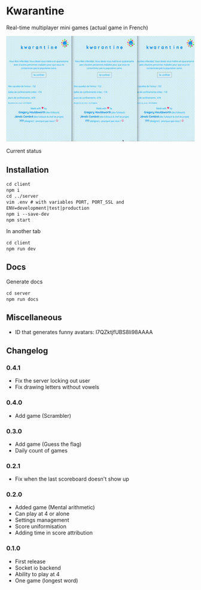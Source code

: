 # Kwarantine

Real-time multiplayer mini games (actual game in French)

![img](./extras/game_history_3.gif)

Current status

## Installation

```
cd client
npm i
cd ../server
vim .env # with variables PORT, PORT_SSL and ENV=development|test|production
npm i --save-dev
npm start
```

In another tab

```
cd client
npm run dev
```

## Docs

Generate docs

```
cd server
npm run docs
```

## Miscellaneous

- ID that generates funny avatars: l7QZktjfUBS8li98AAAA

## Changelog

### 0.4.1

- Fix the server locking out user
- Fix drawing letters without vowels

### 0.4.0

- Add game (Scrambler)

### 0.3.0

- Add game (Guess the flag)
- Daily count of games

### 0.2.1

- Fix when the last scoreboard doesn't show up

### 0.2.0

- Added game (Mental arithmetic)
- Can play at 4 or alone
- Settings management
- Score uniformisation
- Adding time in score attribution

### 0.1.0

- First release
- Socket io backend 
- Ability to play at 4
- One game (longest word)
